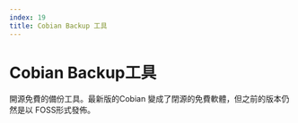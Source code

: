 ```yaml
---
index: 19
title: Cobian Backup 工具
---
```

# Cobian Backup工具

開源免費的備份工具。最新版的Cobian 變成了閉源的免費軟體，但之前的版本仍然是以 FOSS形式發佈。